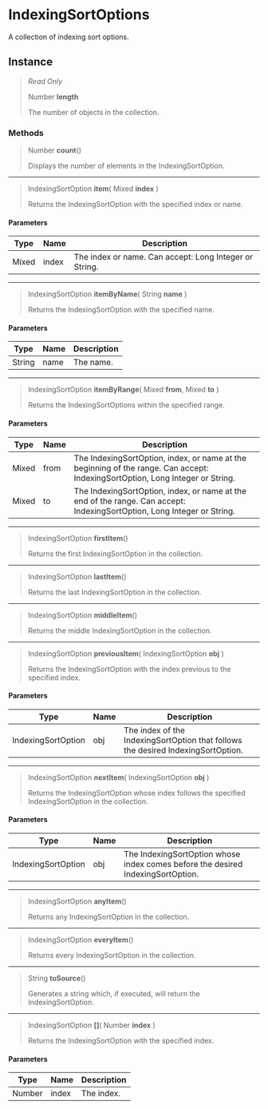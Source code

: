 # IndexingSortOptions
A collection of indexing sort options.

## Instance
> *Read Only* 
> 
> Number **length** 
>
> The number of objects in the collection.

### Methods
> Number **count**()
> 
> Displays the number of elements in the IndexingSortOption.
*** 
> IndexingSortOption **item**( Mixed **index** )
> 
> Returns the IndexingSortOption with the specified index or name.
#### Parameters
| Type | Name | Description |
|---|---|---|
| Mixed | index | The index or name. Can accept: Long Integer or String. |

*** 
> IndexingSortOption **itemByName**( String **name** )
> 
> Returns the IndexingSortOption with the specified name.
#### Parameters
| Type | Name | Description |
|---|---|---|
| String | name | The name. |

*** 
> IndexingSortOption **itemByRange**( Mixed **from**, Mixed **to** )
> 
> Returns the IndexingSortOptions within the specified range.
#### Parameters
| Type | Name | Description |
|---|---|---|
| Mixed | from | The IndexingSortOption, index, or name at the beginning of the range. Can accept: IndexingSortOption, Long Integer or String. |
| Mixed | to | The IndexingSortOption, index, or name at the end of the range. Can accept: IndexingSortOption, Long Integer or String. |

*** 
> IndexingSortOption **firstItem**()
> 
> Returns the first IndexingSortOption in the collection.
*** 
> IndexingSortOption **lastItem**()
> 
> Returns the last IndexingSortOption in the collection.
*** 
> IndexingSortOption **middleItem**()
> 
> Returns the middle IndexingSortOption in the collection.
*** 
> IndexingSortOption **previousItem**( IndexingSortOption **obj** )
> 
> Returns the IndexingSortOption with the index previous to the specified index.
#### Parameters
| Type | Name | Description |
|---|---|---|
| IndexingSortOption | obj | The index of the IndexingSortOption that follows the desired IndexingSortOption. |

*** 
> IndexingSortOption **nextItem**( IndexingSortOption **obj** )
> 
> Returns the IndexingSortOption whose index follows the specified IndexingSortOption in the collection.
#### Parameters
| Type | Name | Description |
|---|---|---|
| IndexingSortOption | obj | The IndexingSortOption whose index comes before the desired IndexingSortOption. |

*** 
> IndexingSortOption **anyItem**()
> 
> Returns any IndexingSortOption in the collection.
*** 
> IndexingSortOption **everyItem**()
> 
> Returns every IndexingSortOption in the collection.
*** 
> String **toSource**()
> 
> Generates a string which, if executed, will return the IndexingSortOption.
*** 
> IndexingSortOption **[]**( Number **index** )
> 
> Returns the IndexingSortOption with the specified index.
#### Parameters
| Type | Name | Description |
|---|---|---|
| Number | index | The index. |


